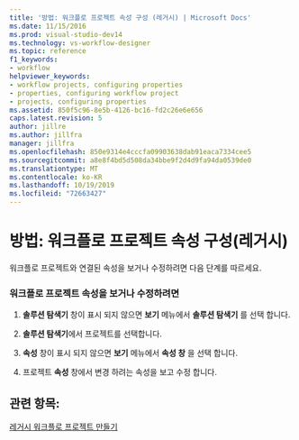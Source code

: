 ```yaml
---
title: '방법: 워크플로 프로젝트 속성 구성 (레거시) | Microsoft Docs'
ms.date: 11/15/2016
ms.prod: visual-studio-dev14
ms.technology: vs-workflow-designer
ms.topic: reference
f1_keywords:
- workflow
helpviewer_keywords:
- workflow projects, configuring properties
- properties, configuring workflow project
- projects, configuring properties
ms.assetid: 850f5c96-8e5b-4126-bc16-fd2c26e6e656
caps.latest.revision: 5
author: jillre
ms.author: jillfra
manager: jillfra
ms.openlocfilehash: 850e9314e4cccfa09903638dab91eaca7334cee5
ms.sourcegitcommit: a8e8f4bd5d508da34bbe9f2d4d9fa94da0539de0
ms.translationtype: MT
ms.contentlocale: ko-KR
ms.lasthandoff: 10/19/2019
ms.locfileid: "72663427"
---
```

# <a name="how-to-configure-workflow-project-properties-legacy"></a>방법: 워크플로 프로젝트 속성 구성(레거시)
워크플로 프로젝트와 연결된 속성을 보거나 수정하려면 다음 단계를 따르세요.

### <a name="to-view-or-modify-workflow-project-properties"></a>워크플로 프로젝트 속성을 보거나 수정하려면

1. **솔루션 탐색기** 창이 표시 되지 않으면 **보기** 메뉴에서 **솔루션 탐색기** 를 선택 합니다.

2. **솔루션 탐색기**에서 프로젝트를 선택합니다.

3. **속성** 창이 표시 되지 않으면 **보기** 메뉴에서 **속성 창** 을 선택 합니다.

4. 프로젝트 **속성** 창에서 변경 하려는 속성을 보고 수정 합니다.

## <a name="see-also"></a>관련 항목:
 [레거시 워크플로 프로젝트 만들기](../workflow-designer/creating-legacy-workflow-projects.md)
